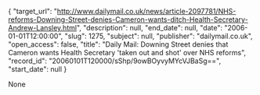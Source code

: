 {
  "target_url": "http://www.dailymail.co.uk/news/article-2097781/NHS-reforms-Downing-Street-denies-Cameron-wants-ditch-Health-Secretary-Andrew-Lansley.html", 
  "description": null, 
  "end_date": null, 
  "date": "2006-01-01T12:00:00", 
  "slug": 1275, 
  "subject": null, 
  "publisher": "dailymail.co.uk", 
  "open_access": false, 
  "title": "Daily Mail: Downing Street denies that Cameron wants Health Secretary 'taken out and shot' over NHS reforms", 
  "record_id": "20060101T120000/sShp/9owBOyvyMYcVJBaSg==", 
  "start_date": null
}

None